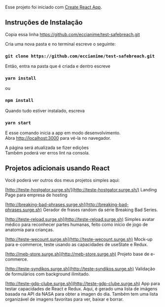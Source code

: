 Esse projeto foi iniciado com [Create React App](https://github.com/facebook/create-react-app).

## Instruções de Instalação

Copia essa linha
https://github.com/eccianime/test-safebreach.git

Cria uma nova pasta e no terminal escreve o seguinte:

### `git clone https://github.com/eccianime/test-safebreach.git`

Então, entra na pasta que é criada e dentro escreve

### `yarn install`

ou

### `npm install`

Quando tudo estiver instalado, escreva 

### `yarn start`

E esse comando inicia a app em modo desenvolvimento.<br />
Abra [http://localhost:3000](http://localhost:3000) para vé-la no navegador.

A página será atualizada se fizer edições<br />
Também poderá ver erros lint na consola.

## Projetos adicionais usando React
Você poderá ver outros dos meus projetos simples aqui:

[http://teste-hostgator.surge.sh/](http://teste-hostgator.surge.sh/)
Landing Page para empresa de hosting

[http://breaking-bad-phrases.surge.sh](http://breaking-bad-phrases.surge.sh)
Gerador de frases random da série Breaking Bad Series.

[http://teste-reload.surge.sh](http://teste-reload.surge.sh)
Simples avatar médico para reconhecer partes humanas, feito como início de jogo de anatomía para crianças.

[http://teste-wecount.surge.sh](http://teste-wecount.surge.sh)
Mock-up para e-commerce, teste usando as capacidades de useState e Redux.

[http://meb-store.surge.sh](http://meb-store.surge.sh)
Projeto base de e-commerce.

[http://teste-syndikos.surge.sh](http://teste-syndikos.surge.sh)
Validação de formulários com background ilimitado.

[http://teste-gdp-clube.surge.sh](http://teste-gdp-clube.surge.sh)
App para testar capacidades de React e Redux. Aqui, é gerado uma lista de imágens basada na API da NASA para obter a imagen do dia.
Também tem uma lista organizável de imagens favoritas para ver, baixar e borrar.